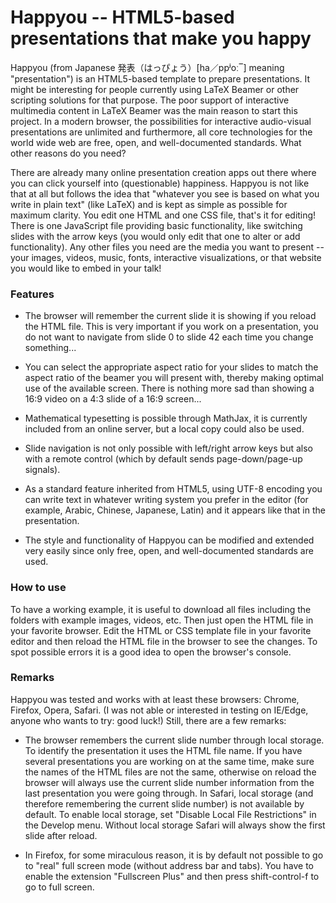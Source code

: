 #  Happyou -- HTML5-based presentations that make you happy

Happyou (from Japanese 発表（はっぴょう）[ha／ppʲoː‾] meaning "presentation") is an HTML5-based template to prepare presentations. It might be interesting for people currently using LaTeX Beamer or other scripting solutions for that purpose. The poor support of interactive multimedia content in LaTeX Beamer was the main reason to start this project. In a modern browser, the possibilities for interactive audio-visual presentations are unlimited and furthermore, all core technologies for the world wide web are free, open, and well-documented standards. What other reasons do you need?

There are already many online presentation creation apps out there where you can click yourself into (questionable) happiness. Happyou is not like that at all but follows the idea that "whatever you see is based on what you write in plain text" (like LaTeX) and is kept as simple as possible for maximum clarity. You edit one HTML and one CSS file, that's it for editing! There is one JavaScript file providing basic functionality, like switching slides with the arrow keys (you would only edit that one to alter or add functionality). Any other files you need are the media you want to present -- your images, videos, music, fonts, interactive visualizations, or that website you would like to embed in your talk!


### Features

- The browser will remember the current slide it is showing if you reload the HTML file. This is very important if you work on a presentation, you do not want to navigate from slide 0 to slide 42 each time you change something...

- You can select the appropriate aspect ratio for your slides to match the aspect ratio of the beamer you will present with, thereby making optimal use of the available screen. There is nothing more sad than showing a 16:9 video on a 4:3 slide of a 16:9 screen...

- Mathematical typesetting is possible through MathJax, it is currently included from an online server, but a local copy could also be used.

- Slide navigation is not only possible with left/right arrow keys but also with a remote control (which by default sends page-down/page-up signals).

- As a standard feature inherited from HTML5, using UTF-8 encoding you can write text in whatever writing system you prefer in the editor (for example, Arabic, Chinese, Japanese, Latin) and it appears like that in the presentation.

- The style and functionality of Happyou can be modified and extended very easily since only free, open, and well-documented standards are used.


### How to use

To have a working example, it is useful to download all files including the folders with example images, videos, etc. Then just open the HTML file in your favorite browser. Edit the HTML or CSS template file in your favorite editor and then reload the HTML file in the browser to see the changes. To spot possible errors it is a good idea to open the browser's console.


### Remarks

Happyou was tested and works with at least these browsers: Chrome, Firefox, Opera, Safari. (I was not able or interested in testing on IE/Edge, anyone who wants to try: good luck!) Still, there are a few remarks:

- The browser remembers the current slide number through local storage. To identify the presentation it uses the HTML file name. If you have several presentations you are working on at the same time, make sure the names of the HTML files are not the same, otherwise on reload the browser will always use the current slide number information from the last presentation you were going through.
In Safari, local storage (and therefore remembering the current slide number) is not available by default. To enable local storage, set "Disable Local File Restrictions" in the Develop menu. Without local storage Safari will always show the first slide after reload.

- In Firefox, for some miraculous reason, it is by default not possible to go to "real" full screen mode (without address bar and tabs). You have to enable the extension "Fullscreen Plus" and then press shift-control-f to go to full screen.
